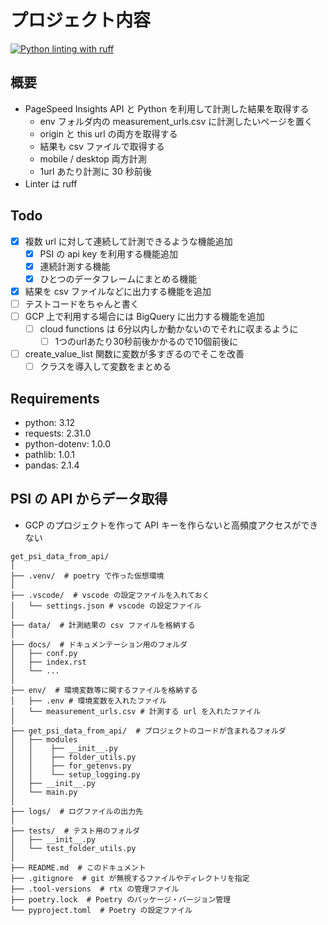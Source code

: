 # プロジェクト内容

[![Python linting with ruff](https://github.com/ksip9012/get-psi-data-from-api/actions/workflows/py-linting-with-ruff-on-actions.yml/badge.svg)](https://github.com/ksip9012/get-psi-data-from-api/actions/workflows/py-linting-with-ruff-on-actions.yml)

## 概要

- PageSpeed Insights API と Python を利用して計測した結果を取得する
    - env フォルダ内の measurement_urls.csv に計測したいページを置く
    - origin と this url の両方を取得する
    - 結果も csv ファイルで取得する
    - mobile / desktop 両方計測
    - 1url あたり計測に 30 秒前後
- Linter は ruff

## Todo

- [x] 複数 url に対して連続して計測できるような機能追加
    - [x] PSI の api key を利用する機能追加
    - [x] 連続計測する機能
    - [x] ひとつのデータフレームにまとめる機能
- [x] 結果を csv ファイルなどに出力する機能を追加
- [ ] テストコードをちゃんと書く
- [ ] GCP 上で利用する場合には BigQuery に出力する機能を追加
    - [ ] cloud functions は 6分以内しか動かないのでそれに収まるように
        - [ ] 1つのurlあたり30秒前後かかるので10個前後に
- [ ] create_value_list 関数に変数が多すぎるのでそこを改善
    - [ ] クラスを導入して変数をまとめる

## Requirements

- python: 3.12
- requests: 2.31.0
- python-dotenv: 1.0.0
- pathlib: 1.0.1
- pandas: 2.1.4

## PSI の API からデータ取得

- GCP のプロジェクトを作って API キーを作らないと高頻度アクセスができない

```フォルダ構成
get_psi_data_from_api/
│
├── .venv/  # poetry で作った仮想環境
│
├── .vscode/  # vscode の設定ファイルを入れておく
│   └── settings.json # vscode の設定ファイル
│
├── data/  # 計測結果の csv ファイルを格納する
│
├── docs/  # ドキュメンテーション用のフォルダ
│   ├── conf.py
│   ├── index.rst
│   └── ...
│
├── env/  # 環境変数等に関するファイルを格納する
│   ├── .env # 環境変数を入れたファイル
│   └── measurement_urls.csv # 計測する url を入れたファイル
│
├── get_psi_data_from_api/  # プロジェクトのコードが含まれるフォルダ
│   ├── modules
│   │    ├── __init__.py
│   │    ├── folder_utils.py
│   │    ├── for_getenvs.py
│   │    └── setup_logging.py
│   ├── __init__.py
│   └── main.py
│
├── logs/  # ログファイルの出力先
│
├── tests/  # テスト用のフォルダ
│   ├── __init__.py
│   └── test_folder_utils.py
│
├── README.md  # このドキュメント
├── .gitignore  # git が無視するファイルやディレクトリを指定
├── .tool-versions  # rtx の管理ファイル
├── poetry.lock  # Poetry のパッケージ・バージョン管理
└── pyproject.toml  # Poetry の設定ファイル
```

